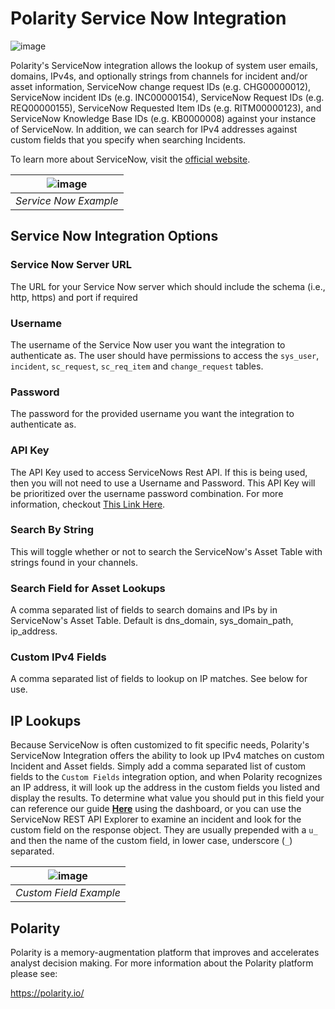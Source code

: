 # Polarity Service Now Integration

![image](https://img.shields.io/badge/status-beta-green.svg)

Polarity's ServiceNow integration allows the lookup of system user emails, domains, IPv4s, and optionally strings from channels for incident and/or asset information, ServiceNow change request IDs (e.g. CHG00000012), ServiceNow incident IDs (e.g. INC00000154), ServiceNow Request IDs (e.g. REQ00000155), ServiceNow Requested Item IDs (e.g. RITM00000123), and ServiceNow Knowledge Base IDs (e.g. KB0000008) against your instance of ServiceNow.  In addition, we can search for IPv4 addresses against custom fields that you specify when searching Incidents.

To learn more about ServiceNow, visit the [official website](https://servicenow.com).


| ![image](https://user-images.githubusercontent.com/306319/45007240-e54bba00-afca-11e8-83f7-6287fe09588b.png)
|---|
|*Service Now Example*|

## Service Now Integration Options

### Service Now Server URL
The URL for your Service Now server which should include the schema (i.e., http, https) and port if required

### Username
The username of the Service Now user you want the integration to authenticate as.  The user should have permissions to access the `sys_user`, `incident`, `sc_request`, `sc_req_item` and `change_request` tables.

### Password
The password for the provided username you want the integration to authenticate as.

### API Key
The API Key used to access ServiceNows Rest API.  If this is being used, then you will not need to use a Username and Password. This API Key will be prioritized over the username password combination. For more information, checkout [This Link Here](https://developer.servicenow.com/dev.do#!/learn/learning-plans/paris/servicenow_application_developer/app_store_learnv2_rest_paris_creating_credentials).


### Search By String
This will toggle whether or not to search the ServiceNow's Asset Table with strings found in your channels.

### Search Field for Asset Lookups
A comma separated list of fields to search domains and IPs by in ServiceNow's Asset Table. Default is dns_domain, sys_domain_path, ip_address.

### Custom IPv4 Fields
A comma separated list of fields to lookup on IP matches. See below for use.

## IP Lookups
Because ServiceNow is often customized to fit specific needs, Polarity's ServiceNow Integration offers the ability to look up IPv4 matches on custom Incident and Asset fields. Simply add a comma separated list of custom fields to the `Custom Fields` integration option, and when Polarity recognizes an IP address, it will look up the address in the custom fields you listed and display the results.  To determine what value you should put in this field your can reference our guide [**Here**](./HowToFindCustomFields.md) using the dashboard, or you can use the ServiceNow REST API Explorer to examine an incident and look for the custom field on the response object. They are usually prepended with a `u_` and then the name of the custom field, in lower case, underscore (`_`) separated.

|![image](./example-custom-field.png)
|---|
|*Custom Field Example*|

## Polarity

Polarity is a memory-augmentation platform that improves and accelerates analyst decision making.  For more information about the Polarity platform please see:

https://polarity.io/
